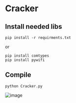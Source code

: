 # Cracker

## Install needed libs
```
pip install -r requirments.txt
```
or
```
pip install comtypes
pip install pywifi
```

## Compile

```
python Cracker.py
```
![image](https://user-images.githubusercontent.com/54809176/199774714-b3ad1957-03ef-4bf6-9a3c-c3bf2de9851e.png)
